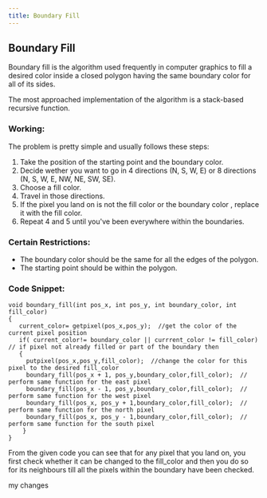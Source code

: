 ```yaml
---
title: Boundary Fill
---
```


## Boundary Fill
Boundary fill is the algorithm used frequently in computer graphics to fill a desired color inside a closed polygon having the same boundary 
color for all of its sides.

The most approached implementation of the algorithm is a stack-based recursive function.

### Working:
The problem is pretty simple and usually follows these steps:

1. Take the position of the starting point and the boundary color.
2. Decide wether you want to go in 4 directions (N, S, W, E) or 8 directions (N, S, W, E, NW, NE, SW, SE).
3. Choose a fill color.
4. Travel in those directions.
5. If the pixel you land on is not the fill color or the boundary color , replace it with the fill color.
6. Repeat 4 and 5 until you've been everywhere within the boundaries.
### Certain Restrictions:
- The boundary color should be the same for all the edges of the polygon.
- The starting point should be within the polygon.
### Code Snippet:
```
void boundary_fill(int pos_x, int pos_y, int boundary_color, int fill_color)
{  
   current_color= getpixel(pos_x,pos_y);  //get the color of the current pixel position
   if( current_color!= boundary_color || currrent_color != fill_color) // if pixel not already filled or part of the boundary then
   {    
     putpixel(pos_x,pos_y,fill_color);  //change the color for this pixel to the desired fill_color
     boundary_fill(pos_x + 1, pos_y,boundary_color,fill_color);  // perform same function for the east pixel
     boundary_fill(pos_x - 1, pos_y,boundary_color,fill_color);  // perform same function for the west pixel
     boundary_fill(pos_x, pos_y + 1,boundary_color,fill_color);  // perform same function for the north pixel
     boundary_fill(pos_x, pos_y - 1,boundary_color,fill_color);  // perform same function for the south pixel
    }
}
```
From the given code you can see that for any pixel that you land on, you first check whether it can be changed to the fill_color and then you do so 
for its neighbours till all the pixels within the boundary have been checked.

my changes
